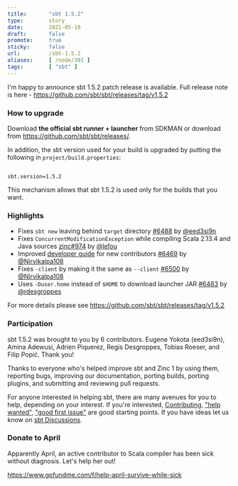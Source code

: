 ```yaml
---
title:       "sbt 1.5.2"
type:        story
date:        2021-05-10
draft:       false
promote:     true
sticky:      false
url:         /sbt-1.5.2
aliases:     [ /node/391 ]
tags:        [ "sbt" ]
---
```


[6469]: https://github.com/sbt/sbt/pull/6469
[6484]: https://github.com/sbt/sbt/pull/6484
[6483]: https://github.com/sbt/sbt/pull/6483
[6488]: https://github.com/sbt/sbt/pull/6488
[6493]: https://github.com/sbt/sbt/pull/6493
[6500]: https://github.com/sbt/sbt/pull/6500
[6497]: https://github.com/sbt/sbt/issues/6497
[zinc974]: https://github.com/sbt/zinc/issues/974
[@eed3si9n]: https://github.com/eed3si9n
[@lefou]: https://github.com/lefou
[@Nirvikalpa108]: https://github.com/Nirvikalpa108
[@rdesgroppes]: https://github.com/rdesgroppes
[@adpi2]: https://github.com/adpi2

I'm happy to announce sbt 1.5.2 patch release is available. Full release note is here - https://github.com/sbt/sbt/releases/tag/v1.5.2

### How to upgrade

Download **the official sbt runner + launcher** from SDKMAN or download from <https://github.com/sbt/sbt/releases/>.

In addition, the sbt version used for your build is upgraded by putting the following in `project/build.properties`:

<code>
sbt.version=1.5.2
</code>

This mechanism allows that sbt 1.5.2 is used only for the builds that you want.

### Highlights

- Fixes `sbt new` leaving behind `target` directory [#6488][6488] by [@eed3si9n][@eed3si9n]
- Fixes `ConcurrentModificationException` while compiling Scala 2.13.4 and Java sources [zinc#974][zinc974] by [@lefou][@lefou]
- Improved [developer guide](https://github.com/sbt/sbt/blob/develop/DEVELOPING.md) for new contributors [#6469][6469] by [@Nirvikalpa108][@Nirvikalpa108]
- Fixes `-client` by making it the same as `--client` [#6500][6500] by [@Nirvikalpa108][@Nirvikalpa108]
- Uses `-Duser.home` instead of `$HOME` to download launcher JAR [#6483][6483] by [@rdesgroppes][@rdesgroppes]

For more details please see https://github.com/sbt/sbt/releases/tag/v1.5.2

### Participation

sbt 1.5.2 was brought to you by 6 contributors. Eugene Yokota (eed3si9n), Amina Adewusi, Adrien Piquerez, Regis Desgroppes, Tobias Roeser, and Filip Popić. Thank you!

Thanks to everyone who's helped improve sbt and Zinc 1 by using them, reporting bugs, improving our documentation, porting builds, porting plugins, and submitting and reviewing pull requests.

For anyone interested in helping sbt, there are many avenues for you to help, depending on your interest. If you're interested, [Contributing](https://github.com/sbt/sbt/blob/develop/CONTRIBUTING.md), ["help wanted"](https://github.com/sbt/sbt/issues?q=is%3Aissue+is%3Aopen+label%3A%22help+wanted%22), ["good first issue"](https://github.com/sbt/sbt/issues?q=is%3Aissue+is%3Aopen+label%3A%22good+first+issue%22) are good starting points. If you have ideas let us know on [sbt Discussions](https://github.com/sbt/sbt/discussions).

### Donate to April

Apparently April, an active contributor to Scala compiler has been sick without diagnosis. Let's help her out!

https://www.gofundme.com/f/help-april-survive-while-sick
